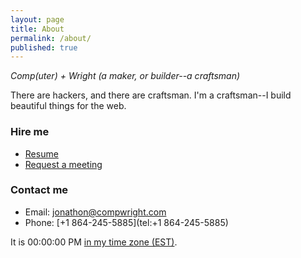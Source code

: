 ```yaml
---
layout: page
title: About
permalink: /about/
published: true
---
```

_Comp(uter) + Wright (a maker, or builder--a craftsman)_

There are hackers, and there are craftsman. I'm a craftsman--I build beautiful things for the web.

### Hire me

<!-- Calendly link widget begin -->
<link href="https://assets.calendly.com/assets/external/widget.css" rel="stylesheet">
<script src="https://assets.calendly.com/assets/external/widget.js" type="text/javascript"></script>
<!-- Calendly link widget end -->

* [Resume](https://stackoverflow.com/cv/jhill)
* <a href="" onclick="Calendly.showPopupWidget('https://calendly.com/compwright/30min');return false;">Request a meeting</a>

### Contact me

* Email: [jonathon@compwright.com](mailto:jonathon@compwright.com)
* Phone: [+1 864-245-5885](tel:+1 864-245-5885)

It is <span id="Atlanta_z161">00:00:00 PM</span> <a href="https://time.is/Atlanta" id="time_is_link" rel="nofollow">in my time zone (EST)</a>.

<script src="//widget.time.is/t.js"></script>
<script>
time_is_widget.init({Atlanta_z161:{time_format:"12hours:minutes:seconds AMPM"}});
</script>
